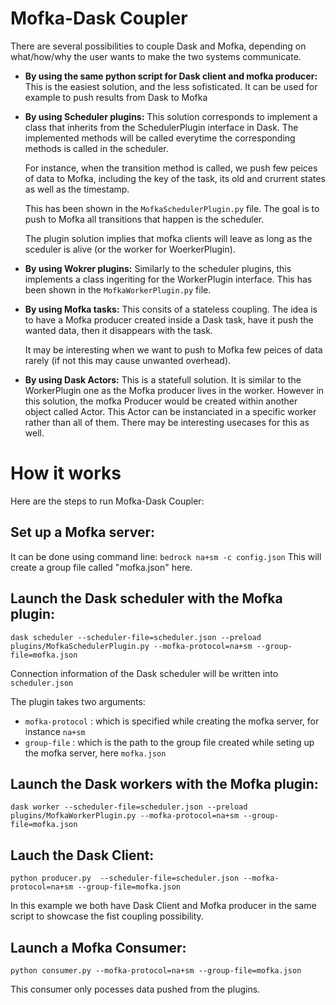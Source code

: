 # Mofka-Dask Coupler

There are several possibilities to couple Dask and Mofka, depending on what/how/why the user wants to make the
two systems communicate.

- **By using the same python script for Dask client and mofka producer:**
  This is the easiest solution, and the less sofisticated. It can be used for example to push results from Dask to Mofka

- **By using Scheduler plugins:**
  This solution corresponds to implement a class that inherits from the SchedulerPlugin interface in Dask.
  The implemented methods will be called everytime the corresponding methods is called in the scheduler.

  For instance, when the transition method is called, we push few peices of data to Mofka, including the key
  of the task, its old and crurrent states as well as the timestamp.

  This has been shown in the `MofkaSchedulerPlugin.py` file. The goal is to push to Mofka all transitions that happen
  is the scheduler.

  The plugin solution implies that mofka clients will leave as long as the sceduler is alive (or the worker for WoerkerPlugin).

- **By using Wokrer plugins:**
  Similarly to the scheduler plugins, this implements a class ingeriting for the WorkerPlugin interface.
  This has been shown in the `MofkaWorkerPlugin.py` file.

- **By using Mofka tasks:**
  This consits of a stateless coupling. The idea is to have a Mofka producer created inside a Dask task, have it push the wanted
  data, then it disappears with the task.

  It may be interesting when we want to push to Mofka few peices of data rarely (if not this may cause unwanted overhead).

- **By using Dask Actors:**
  This is a statefull solution. It is similar to the WorkerPlugin one as the Mofka producer lives in the worker. However in this solution,
  the mofka Producer would be created within another object called Actor. This Actor can be instanciated in a specific worker rather than all
  of them.
  There may be interesting usecases for this as well.


# How it works
Here are the steps to run Mofka-Dask Coupler:

## Set up a Mofka server:

It can be done using command line:
`bedrock na+sm -c config.json`
This will create a group file called "mofka.json" here.

## Launch the Dask scheduler with the Mofka plugin:

`dask scheduler --scheduler-file=scheduler.json --preload plugins/MofkaSchedulerPlugin.py --mofka-protocol=na+sm --group-file=mofka.json`

Connection information of the Dask scheduler will be written into `scheduler.json`

The plugin takes two arguments:

 - `mofka-protocol` : which is specified while creating the mofka server, for instance `na+sm`
 - `group-file` : which is the path to the group file created while seting up the mofka server, here `mofka.json`

## Launch the Dask workers with the Mofka plugin:

`dask worker --scheduler-file=scheduler.json --preload plugins/MofkaWorkerPlugin.py --mofka-protocol=na+sm --group-file=mofka.json`

## Lauch the Dask Client:

`python producer.py  --scheduler-file=scheduler.json --mofka-protocol=na+sm --group-file=mofka.json`

In this example we both have Dask Client and Mofka producer in the same script to showcase the fist coupling possibility.

## Launch a Mofka Consumer:

`python consumer.py --mofka-protocol=na+sm --group-file=mofka.json`

This consumer only pocesses data pushed from the plugins.

